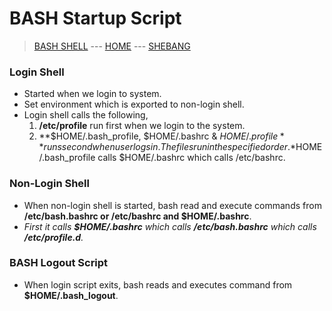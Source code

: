 # BASH Startup Script

> [BASH SHELL](001_BASH_Shell.md) --- [HOME](../README.md) --- [SHEBANG](003_Shebang.md)

### Login Shell

* Started when we login to system.
* Set environment which is exported to non-login shell.
* Login shell calls the following,
    1. **/etc/profile** run first when we login to the system.
    2. **$HOME/.bash_profile, $HOME/.bashrc & $HOME/.profile** runs second when user logs in. The files run in the specified order. *$HOME/.bash_profile calls $HOME/.bashrc which calls /etc/bashrc.

### Non-Login Shell

* When non-login shell is started, bash read and execute commands from **/etc/bash.bashrc or /etc/bashrc and $HOME/.bashrc**.
* *First it calls **$HOME/.bashrc** which calls **/etc/bash.bashrc** which calls **/etc/profile.d**.*

### BASH Logout Script

* When login script exits, bash reads and executes command from **$HOME/.bash_logout**.
